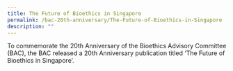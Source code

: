 ```yaml
---
title: The Future of Bioethics in Singapore
permalink: /bac-20th-anniversary/The-Future-of-Bioethics-in-Singapore
description: ""
---
```

To commemorate the 20th Anniversary of the Bioethics Advisory Committee (BAC), the BAC released a 20th Anniversary publication titled ‘The Future of Bioethics in Singapore’.